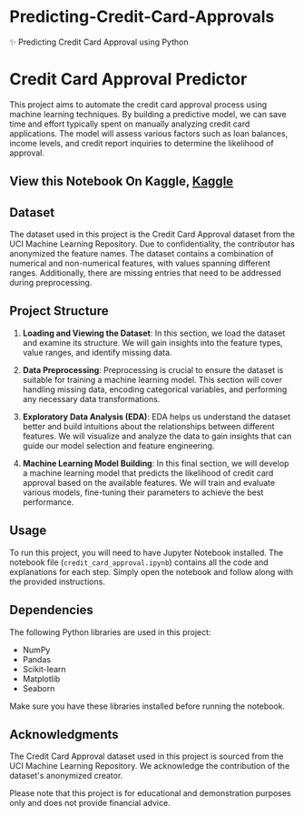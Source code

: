 # Predicting-Credit-Card-Approvals
✨ Predicting Credit Card Approval using Python

# Credit Card Approval Predictor

This project aims to automate the credit card approval process using machine learning techniques. By building a predictive model, we can save time and effort typically spent on manually analyzing credit card applications. The model will assess various factors such as loan balances, income levels, and credit report inquiries to determine the likelihood of approval.

## View this Notebook On Kaggle, [Kaggle](https://www.kaggle.com/code/syedabdulhaseebds/predicting-credit-card-approvals)

## Dataset

The dataset used in this project is the Credit Card Approval dataset from the UCI Machine Learning Repository. Due to confidentiality, the contributor has anonymized the feature names. The dataset contains a combination of numerical and non-numerical features, with values spanning different ranges. Additionally, there are missing entries that need to be addressed during preprocessing.

## Project Structure

1. **Loading and Viewing the Dataset**: In this section, we load the dataset and examine its structure. We will gain insights into the feature types, value ranges, and identify missing data.

2. **Data Preprocessing**: Preprocessing is crucial to ensure the dataset is suitable for training a machine learning model. This section will cover handling missing data, encoding categorical variables, and performing any necessary data transformations.

3. **Exploratory Data Analysis (EDA)**: EDA helps us understand the dataset better and build intuitions about the relationships between different features. We will visualize and analyze the data to gain insights that can guide our model selection and feature engineering.

4. **Machine Learning Model Building**: In this final section, we will develop a machine learning model that predicts the likelihood of credit card approval based on the available features. We will train and evaluate various models, fine-tuning their parameters to achieve the best performance.

## Usage

To run this project, you will need to have Jupyter Notebook installed. The notebook file (`credit_card_approval.ipynb`) contains all the code and explanations for each step. Simply open the notebook and follow along with the provided instructions.

## Dependencies

The following Python libraries are used in this project:

- NumPy
- Pandas
- Scikit-learn
- Matplotlib
- Seaborn

Make sure you have these libraries installed before running the notebook.

## Acknowledgments

The Credit Card Approval dataset used in this project is sourced from the UCI Machine Learning Repository. We acknowledge the contribution of the dataset's anonymized creator.

Please note that this project is for educational and demonstration purposes only and does not provide financial advice.
